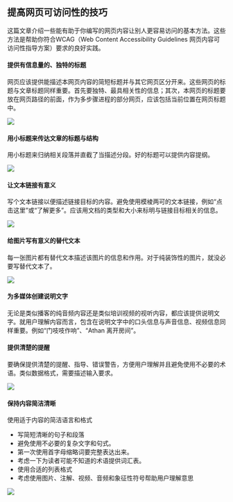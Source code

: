 ## 提高网页可访问性的技巧

这篇文章介绍一些能有助于你编写的网页内容让别人更容易访问的基本方法。这些方法是帮助你符合WCAG（Web Content Accessibility Guidelines 网页内容可访问性指导方案）要求的良好实践。


#### 提供有信息量的、独特的标题

网页应该提供能描述本网页内容的简短标题并与其它网页区分开来。这些网页的标题与文章标题同样重要。首先要独特、最具相关性的信息；其次，本网页的标题要放在网页路径的前面，作为多步骤进程的部分网页，应该包括当前位置在网页标题中。

![](website-operation/images/1.png)

#### 用小标题来传达文章的标题与结构

用小标题来归纳相关段落并直截了当描述分段。好的标题可以提供内容提纲。
 
 ![](website-operation/images/2.png)
 

#### 让文本链接有意义

写个文本链接以便描述链接目标的内容。避免使用模棱两可的文本链接，例如“点击这里”或“了解更多”。应该用文档的类型和大小来标明与链接目标相关的信息。

![](website-operation/images/3.png)
 

#### 给图片写有意义的替代文本

每一张图片都有替代文本描述该图片的信息和作用。对于纯装饰性的图片，就没必要写替代文本了。
 
 ![](website-operation/images/4.png)
 

#### 为多媒体创建说明文字

无论是类似播客的纯音频内容还是类似培训视频的视听内容，都应该提供说明文字。就用户理解内容而言，包含在说明文字中的口头信息与声音信息、视频信息同样重要。例如“门吱吱作响”、“Athan 离开房间”。

#### 提供清楚的提醒

要确保提供清楚的提醒、指导、错误警告，方便用户理解并且避免使用不必要的术语。类似数据格式，需要描述输入要求。

![](website-operation/images/5.png)
 
#### 保持内容简洁清晰

使用适于内容的简洁语言和格式
-	写简短清晰的句子和段落
-	避免使用不必要的复杂文字和句式。
-	第一次使用首字母缩略词要完整表达出来。
-	考虑一下为读者可能不知道的术语提供词汇表。
-	使用合适的列表格式
-	考虑使用图片、注解、视频、音频和象征性符号帮助用户理解意思

![](website-operation/images/6.png)
 
